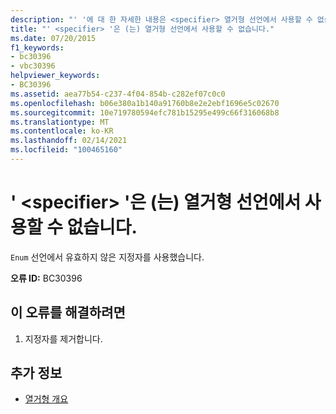 ```yaml
---
description: "' '에 대 한 자세한 내용은 <specifier> 열거형 선언에서 사용할 수 없습니다."
title: "' <specifier> '은 (는) 열거형 선언에서 사용할 수 없습니다."
ms.date: 07/20/2015
f1_keywords:
- bc30396
- vbc30396
helpviewer_keywords:
- BC30396
ms.assetid: aea77b54-c237-4f04-854b-c282ef07c0c0
ms.openlocfilehash: b06e380a1b140a91760b8e2e2ebf1696e5c02670
ms.sourcegitcommit: 10e719780594efc781b15295e499c66f316068b8
ms.translationtype: MT
ms.contentlocale: ko-KR
ms.lasthandoff: 02/14/2021
ms.locfileid: "100465160"
---
```

# <a name="specifier-is-not-valid-on-an-enum-declaration"></a>' \<specifier> '은 (는) 열거형 선언에서 사용할 수 없습니다.

`Enum` 선언에서 유효하지 않은 지정자를 사용했습니다.  
  
 **오류 ID:** BC30396  
  
## <a name="to-correct-this-error"></a>이 오류를 해결하려면  
  
1. 지정자를 제거합니다.  
  
## <a name="see-also"></a>추가 정보

- [열거형 개요](../programming-guide/language-features/constants-enums/enumerations-overview.md)
